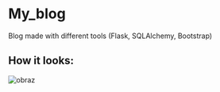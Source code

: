 # My_blog
Blog made with different tools (Flask, SQLAlchemy, Bootstrap)

## How it looks:
![obraz](https://github.com/user-attachments/assets/3933bb9f-43f2-4f0c-9e15-98fb710864a6)


